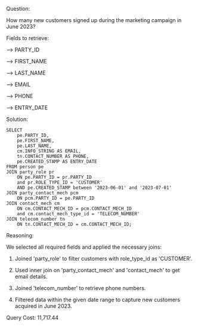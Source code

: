 Question:

How many new customers signed up during the marketing campaign in June 2023?

Fields to retrieve:

--> PARTY_ID

--> FIRST_NAME

--> LAST_NAME

--> EMAIL

--> PHONE

--> ENTRY_DATE

Solution:

```
SELECT
    pe.PARTY_ID,
    pe.FIRST_NAME,
    pe.LAST_NAME,
    cm.INFO_STRING AS EMAIL,
    tn.CONTACT_NUMBER AS PHONE,
    pe.CREATED_STAMP AS ENTRY_DATE
FROM person pe 
JOIN party_role pr 
    ON pe.PARTY_ID = pr.PARTY_ID 
    and pr.ROLE_TYPE_ID = 'CUSTOMER'
    AND pe.CREATED_STAMP between '2023-06-01' and '2023-07-01'
JOIN party_contact_mech pcm 
	ON pcm.PARTY_ID = pe.PARTY_ID 
JOIN contact_mech cm 
	ON cm.CONTACT_MECH_ID = pcm.CONTACT_MECH_ID 
	and cm.contact_mech_type_id = 'TELECOM_NUMBER'
JOIN telecom_number tn 
	ON tn.CONTACT_MECH_ID = cm.CONTACT_MECH_ID;
```

Reasoning:

We selected all required fields and applied the necessary joins:

1. Joined 'party_role' to filter customers with role_type_id as 'CUSTOMER'.

2. Used inner join on 'party_contact_mech' and 'contact_mech' to get email details.

3. Joined 'telecom_number' to retrieve phone numbers.

4. Filtered data within the given date range to capture new customers acquired in June 2023.


Query Cost: 11,717.44
